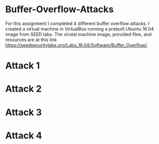 # Buffer-Overflow-Attacks

For this assignment I completed 4 different buffer overflow attacks. I created a virtual machine in VirtualBox running a prebuilt Ubuntu 16.04 image from SEED labs. The virutal machine image, provided files, and resources are at this link https://seedsecuritylabs.org/Labs_16.04/Software/Buffer_Overflow/.

# Attack 1


# Attack 2


# Attack 3


# Attack 4
